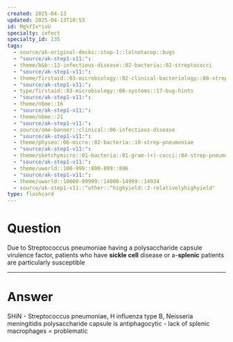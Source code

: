 ```yaml
---
created: 2025-04-13
updated: 2025-04-13T10:53
id: Mg%fIx*ivU
specialty: infect
specialty_id: 135
tags:
  - source/ak-original-decks::step-1::lolnotacop::bugs
  - "source/ak-step1-v11:": 
  - theme/b&b::13-infectious-disease::02-bacteria::02-streptococci
  - "source/ak-step1-v11:": 
  - theme/firstaid::03-microbiology::02-clinical-bacteriology::08-strep-pneumoniae
  - "source/ak-step1-v11:": 
  - type/firstaid::03-microbiology::06-systems::17-bug-hints
  - "source/ak-step1-v11:": 
  - theme/nbme::16
  - "source/ak-step1-v11:": 
  - theme/nbme::21
  - "source/ak-step1-v11:": 
  - source/ome-banner::clinical::06-infectious-disease
  - "source/ak-step1-v11:": 
  - theme/physeo::06-micro::02-bacteria::10-strep-pneumoniae
  - "source/ak-step1-v11:": 
  - theme/sketchymicro::01-bacteria::01-gram-(+)-cocci::04-strep-pneumoniae-&-viridans
  - "source/ak-step1-v11:": 
  - theme/uworld::100-999::800-899::896
  - "source/ak-step1-v11:": 
  - theme/uworld::10000-99999::14000-14999::14934
  - source/ak-step1-v11::^other::^highyield::2-relativelyhighyield"
type: flashcard
---
```


# Question
Due to Streptococcus pneumoniae having a polysaccharide capsule virulence factor, patients who have **sickle cell** disease or a-**splenic** patients are particularly susceptible

---

# Answer
SHiN - Streptococcus pneumoniae, H influenza type B, Neisseria meningitidis polysaccharide capsule is antiphagocytic - lack of splenic macrophages = problematic